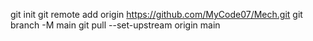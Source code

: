 git init
git remote add origin https://github.com/MyCode07/Mech.git
git branch -M main
git pull --set-upstream origin main